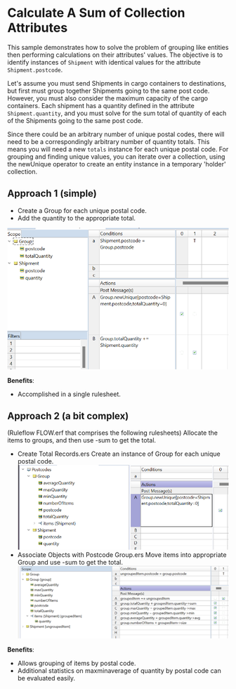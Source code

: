 # Calculate A Sum of Collection Attributes 



This sample demonstrates how to solve the problem of grouping like entities then performing calculations on their attributes' values. The objective is to identify instances of `Shipment` with identical values for the attribute `Shipment.postcode`. 

Let's assume you must send Shipments in cargo containers to destinations, but first must group together Shipments going to the same post code. However, you must also consider the maximum capacity of the cargo containers. Each shipment has a quantity defined in the attribute `Shipment.quantity`, and you must solve for the sum total of quantity of each of the Shipments going to the same post code.

Since there could be an arbitrary number of unique postal codes, there will need to be a correspondingly arbitrary number of quantity totals. This means you will need a new `totals` instance for each unique postal code. For grouping and finding unique values, you can iterate over a collection, using the newUnique operator to create an entity instance in a temporary 'holder' collection.

## Approach 1 (simple)
 
- Create a Group for each unique postal code.
- Add the quantity to the appropriate total.
 
 ![Sum Quantities by Postcode](images/sshot-1.png 'Rulesheet - Sum Quantities by Postcode.ers')
 
**Benefits**: 
- Accomplished in a single rulesheet.
 
## Approach 2 (a bit complex)
(Ruleflow FLOW.erf that comprises the following rulesheets)
Allocate the items to groups, and then use -sum to get the total. 
- Create Total Records.ers Create an instance of Group for each unique postal code. 
  ![Create Total Records.ers](images/sshot-2.png 'Create Total Records.ers')
- Associate Objects with Postcode Group.ers Move items into appropriate Group and use -sum to get the total.
 ![Associate Objects with Postcode Group.ers](images/sshot-3.png 'Associate Objects with Postcode Group.ers')

**Benefits**:
- Allows grouping of items by postal code.
- Additional statistics on maxminaverage of quantity by postal code can be evaluated easily.